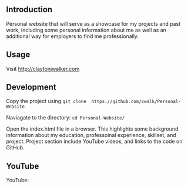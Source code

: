 ## Introduction

Personal website that will serve as a showcase for my projects and past work, including some personal information about me as well as an additional way for employers to find me professionally.

## Usage

Visit http://claytonjwalker.com

## Development

Copy the project using `git clone  https://github.com/cwalk/Personal-Website`

Naviagate to the directory: `cd Personal-Website/`

Open the index.html file in a browser. This highlights some background information about my education, professoinal experience, skillset, and project. Project section include YouTube videos, and links to the code on GitHub.

## YouTube

YouTube:
